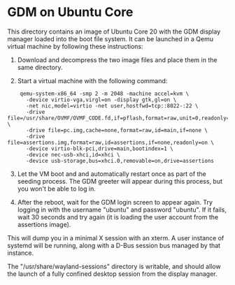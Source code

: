 # GDM on Ubuntu Core

This directory contains an image of Ubuntu Core 20 with the GDM
display manager loaded into the boot file system.  It can be launched
in a Qemu virtual machine by following these instructions:

1. Download and decompress the two image files and place them in the
   same directory.

2. Start a virtual machine with the following command:
```
    qemu-system-x86_64 -smp 2 -m 2048 -machine accel=kvm \
      -device virtio-vga,virgl=on -display gtk,gl=on \
      -net nic,model=virtio -net user,hostfwd=tcp::8022-:22 \
      -drive file=/usr/share/OVMF/OVMF_CODE.fd,if=pflash,format=raw,unit=0,readonly=on \
      -drive file=pc.img,cache=none,format=raw,id=main,if=none \
      -drive file=assertions.img,format=raw,id=assertions,if=none,readonly=on \
      -device virtio-blk-pci,drive=main,bootindex=1 \
      -device nec-usb-xhci,id=xhci \
      -device usb-storage,bus=xhci.0,removable=on,drive=assertions
```
3. Let the VM boot and and automatically restart once as part of the
   seeding process.  The GDM greeter will appear during this process,
   but you won't be able to log in.

4. After the reboot, wait for the GDM login screen to appear again.
   Try logging in with the username "ubuntu" and password "ubuntu".
   If it fails, wait 30 seconds and try again (it is loading the user
   account from the assertions image).

This will dump you in a minimal X session with an xterm.  A user
instance of systemd will be running, along with a D-Bus session bus
managed by that instance.

The "/usr/share/wayland-sessions" directory is writable, and should
allow the launch of a fully confined desktop session from the display
manager.
